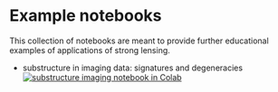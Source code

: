 # Example notebooks

This collection of notebooks are meant to provide further educational examples of applications of strong lensing.

- substructure in imaging data: signatures and degeneracies [![substructure imaging notebook in Colab](https://colab.research.google.com/assets/colab-badge.svg)](https://colab.research.google.com/github/sibirrer/strong_lensing_lectures/blob/main/Examples/substructure_imaging.ipynb)